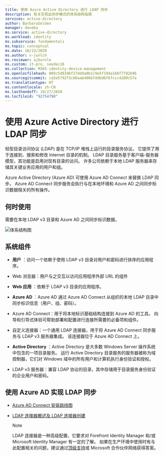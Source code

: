 ```yaml
---
title: 使用 Azure Active Directory 进行 LDAP 同步
description: 有关实现此同步模式的体系结构指南
services: active-directory
author: BarbaraSelden
manager: daveba
ms.service: active-directory
ms.workload: identity
ms.subservice: fundamentals
ms.topic: conceptual
ms.date: 10/23/2020
ms.author: v-junlch
ms.reviewer: ajburnle
ms.custom: it-pro, seodec18
ms.collection: M365-identity-device-management
ms.openlocfilehash: 009c5d0106f27dd4a0b1c9e5f194a168f7792b96
ms.sourcegitcommit: ca5e5792f3c60aab406b7ddbd6f6fccc4280c57e
ms.translationtype: HT
ms.contentlocale: zh-CN
ms.lasthandoff: 10/27/2020
ms.locfileid: "92754798"
---
```

# <a name="ldap-synchronization-with-azure-active-directory"></a>使用 Azure Active Directory 进行 LDAP 同步

轻型目录访问协议 (LDAP) 是在 TCP/IP 堆栈上运行的目录服务协议。 它提供了用于连接到、搜索和修改 Internet 目录的机制。 LDAP 目录服务基于客户端-服务器模型，其功能是启用对现有目录的访问。 许多公司依赖于本地 LDAP 服务器来存储其关键业务应用的用户和组。 

Azure Active Directory (Azure AD) 可使用 Azure AD Connect 来替换 LDAP 同步。 Azure AD Connect 同步服务会执行与在本地环境和 Azure AD 之间同步标识数据相关的所有操作。 

## <a name="use-when"></a>何时使用

需要在本地 LDAP v3 目录和 Azure AD 之间同步标识数据。 

![体系结构图](./media/authentication-patterns/ldap-sync.png)

## <a name="components-of-system"></a>系统组件

* **用户** ：访问一个依赖于使用 LDAP v3 目录对用户和密码进行排序的应用程序。

* Web 浏览器：用户与之交互以访问应用程序外部 URL 的组件

* **Web 应用** ：依赖于 LDAP v3 目录的应用程序。

* **Azure AD** ：Azure AD 通过 Azure AD Connect 从组织的本地 LDAP 目录中同步标识信息（用户、组、密码）。 

* Azure AD Connect：用于将本地标识基础结构连接到 Azure AD 的工具。 向导和引导式体验可帮助部署和配置进行连接所需要的必备项和组件。 

* 自定义连接器：一个通用 LDAP 连接器，用于将 Azure AD Connect 同步服务与 LDAP v3 服务器集成。 该连接器位于 Azure AD Connect 上。

* **Active Directory** ：Active Directory 是大多数 Windows Server 操作系统中包含的一项目录服务。 运行 Active Directory 目录服务的服务器被称为域控制器，它们对 Windows 域中的所有用户和计算机执行身份验证和授权。

* LDAP v3 服务器：兼容 LDAP 协议的目录，其中存储用于目录服务身份验证的企业用户和密码。

## <a name="implement-ldap-synchronization-with-azure-ad"></a>使用 Azure AD 实现 LDAP 同步

* [Azure AD Connect 安装路线图](/active-directory/hybrid/how-to-connect-install-roadmap) 

* [LDAP 连接器概述及 LDAP 连接器创建](https://docs.microsoft.com/microsoft-identity-manager/reference/microsoft-identity-manager-2016-connector-genericldap) 

   > [!NOTE]
   > LDAP 连接器是一种高级配置，它要求对 Forefront Identity Manager 和/或 Microsoft Identity Manager 有一定的了解。 如果在生产环境中使用时有与此配置相关的问题，建议通过[顶级支持](https://support.microsoft.com/premier)或 Microsoft 合作伙伴网络获得答案。

 

